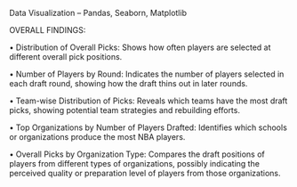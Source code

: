 Data Visualization – Pandas, Seaborn, Matplotlib
 
OVERALL FINDINGS:

•	Distribution of Overall Picks: Shows how often players are selected at different overall pick positions.

•	Number of Players by Round: Indicates the number of players selected in each draft round, showing how the draft thins out in later rounds.

•	Team-wise Distribution of Picks: Reveals which teams have the most draft picks, showing potential team strategies and rebuilding efforts.

•	Top Organizations by Number of Players Drafted: Identifies which schools or organizations produce the most NBA players.

•	Overall Picks by Organization Type: Compares the draft positions of players from different types of organizations, possibly indicating the perceived quality or preparation level of players from those organizations.

